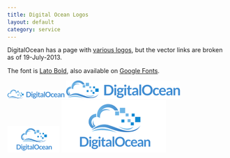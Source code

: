 ```yaml
---
title: Digital Ocean Logos
layout: default
category: service
---
```


DigitalOcean has a page with [various logos](https://www.digitalocean.com/badges-and-logos), but the vector links are broken as of 19-July-2013.

The font is [Lato Bold](http://www.latofonts.com/), also available on [Google Fonts](http://www.google.com/fonts/specimen/Lato).

![horizontal digitalocean logo](digitalocean-horizontal.png) ![horizontal digitalocean logo](digitalocean-horizontal.svg)
![120x60 digitalocean logo](digitalocean-120x60.png) ![120x60 digitalocean logo](digitalocean-ar21.svg)
